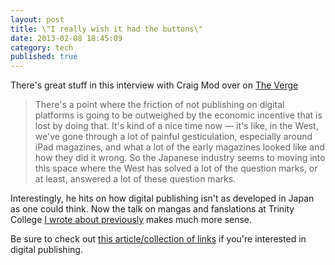 ```yaml
---
layout: post
title: \"I really wish it had the buttons\"
date: 2013-02-08 18:45:09
category: tech
published: true
---
```


There's great stuff in this interview with Craig Mod over on [The Verge](http://www.theverge.com/2013/2/6/3836234/what-is-a-book-in-the-age-of-the-ipad-craig-mod-interview)

> There's a point where the friction of not publishing on digital platforms is going to be outweighed by the economic incentive that is lost by doing that. It's kind of a nice time now — it's like, in the West, we've gone through a lot of painful gesticulation, especially around iPad magazines, and what a lot of the early magazines looked like and how they did it wrong. So the Japanese industry seems to moving into this space where the West has solved a lot of the question marks, or at least, answered a lot of these question marks.

Interestingly, he hits on how digital publishing isn't as developed in Japan as one could think. Now the talk on mangas and fanslations at Trinity College [I wrote about previously](http://blog.timmschoof.com/2012/11/28/fanslations/) makes much more sense. 

Be sure to check out [this article/collection of links](http://blog.timmschoof.com/2012/11/28/craig-mod-publishing/) if you're interested in digital publishing.